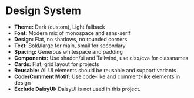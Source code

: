 # Design System

- **Theme:** Dark (custom), Light fallback
- **Font:** Modern mix of monospace and sans-serif
- **Design:** Flat, no shadows, no rounded corners
- **Text:** Bold/large for main, small for secondary
- **Spacing:** Generous whitespace and padding
- **Components:** Use shadcn/ui and Tailwind, use clsx/cva for classnames
- **Cards:** Flat, grid layout for projects
- **Reusable:** All UI elements should be reusable and support variants
- **Code/Comment Motif:** Use code-like and comment-like elements in design
- **Exclude DaisyUI:** DaisyUI is not used in this project.
